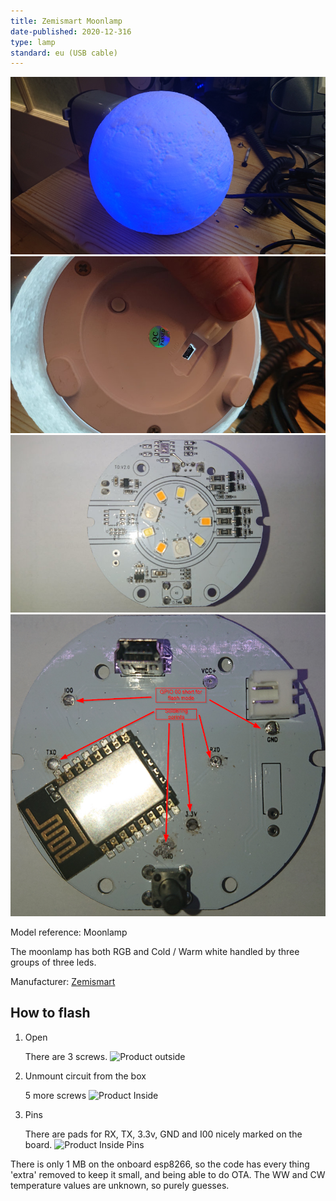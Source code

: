 ```yaml
---
title: Zemismart Moonlamp
date-published: 2020-12-316
type: lamp
standard: eu (USB cable)
---
```

  ![Product image](./Moonlamp.jpg "Product Image")
  ![Bottom view](./BottomView.jpg "Bottom View")
  ![LED Layout](./LedLayout.jpg "Bottom View")
  ![Soldering points](./SolderingPoints.png "Soldering Points")

Model reference: Moonlamp

The moonlamp has both RGB and Cold / Warm white handled by three groups of three leds.

Manufacturer: [Zemismart](https://www.zemismart.com/products/christmas-gift-led-remote-control-light-compatible-with-alexa-google-home-3d-printing-children-bedroom-colorful-moon-lamp-app-121)

## How to flash

1. Open

   There are 3 screws.
  ![Product outside](./BlitzWolf-BW-SHP9-Power-strip-outside.jpg "Product outside")
  
2. Unmount circuit from the box

   5 more screws
  ![Product Inside](./BlitzWolf-BW-SHP9-Power-strip-inside.jpg "Product Inside")

3. Pins

   There are pads for RX, TX, 3.3v, GND and I00 nicely marked on the board.
  ![Product Inside Pins](./BlitzWolf-BW-SHP9-Power-strip-connector.jpg "Product Inside")

There is only 1 MB on the onboard esp8266, so the code has every thing 'extra' removed to keep it small, and being able to do OTA.
The WW and CW temperature values are unknown, so purely guesses.
